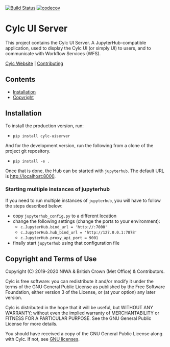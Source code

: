 [![Build Status](https://travis-ci.org/cylc/cylc-uiserver.svg?branch=master)](https://travis-ci.org/cylc/cylc-uiserver)
[![codecov](https://codecov.io/gh/cylc/cylc-uiserver/branch/master/graph/badge.svg)](https://codecov.io/gh/cylc/cylc-uiserver)

# Cylc UI Server

This project contains the Cylc UI Server. A JupyterHub-compatible application,
used to display the Cylc UI (or simply UI) to users, and to communicate with
Workflow Services (WFS).

[Cylc Website](https://cylc.org/) |
[Contributing](CONTRIBUTING.md)

## Contents

- [Installation](#installation)
- [Copyright](#copyright-and-terms-of-use)

## Installation

To install the production version, run:

- `pip install cylc-uiserver`

And for the development version, run the following from a clone of the project
git repository.

- `pip install -e .`

Once that is done, the Hub can be started with `jupyterhub`.
The default URL is [http://localhost:8000](http://localhost:8000).

### Starting multiple instances of jupyterhub

If you need to run multiple instances of `jupyterhub`, you will have to follow
the steps described below:

- copy `jupyterhub_config.py` to a different location
- change the following settings (change the ports to your environment):
    * `c.JupyterHub.bind_url = 'http://:7000'`
    * `c.JupyterHub.hub_bind_url = 'http://127.0.0.1:7878'`
    * `c.JupyterHub.proxy_api_port = 9001`
- finally start `jupyterhub` using that configuration file

## Copyright and Terms of Use

Copyright (C) 2019-2020 NIWA & British Crown (Met Office) & Contributors.

Cylc is free software: you can redistribute it and/or modify it under the terms
of the GNU General Public License as published by the Free Software Foundation,
either version 3 of the License, or (at your option) any later version.

Cylc is distributed in the hope that it will be useful, but WITHOUT ANY
WARRANTY; without even the implied warranty of MERCHANTABILITY or FITNESS FOR A
PARTICULAR PURPOSE.  See the GNU General Public License for more details.

You should have received a copy of the GNU General Public License along with
Cylc.  If not, see [GNU licenses](http://www.gnu.org/licenses/).
